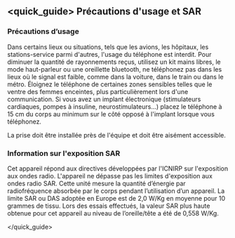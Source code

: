 ## <quick_guide> Précautions d'usage et SAR
### Précautions d’usage
Dans certains lieux ou situations, tels que les avions, les hôpitaux, les stations-service parmi d'autres, l'usage du téléphone est interdit.
Pour diminuer la quantité de rayonnements reçus, utilisez un kit mains libres, le mode haut-parleur ou une oreillette bluetooth, ne téléphonez pas dans les lieux où le signal est faible, comme dans la voiture, dans le train ou dans le métro. Éloignez le téléphone de certaines zones sensibles telles que le ventre des femmes enceintes, plus particulièrement lors d'une communication. Si vous avez un implant électronique (stimulateurs cardiaques, pompes à insuline, neurostimulateurs...) placez le téléphone à 15 cm du corps au minimum sur le côté opposé à l'implant lorsque vous téléphonez.

La prise doit être installée près de l'équipe et doit être aisément accessible.

### Information sur l'exposition SAR

Cet appareil répond aux directives développées par l'ICNIRP sur l'exposition aux ondes radio. L'appareil ne dépasse pas les limites d'exposition aux ondes radio SAR. Cette unité mesure la quantité d’énergie par radiofréquence absorbée par le corps pendant l’utilisation d’un appareil. La limite SAR ou DAS adoptée en Europe est de 2,0 W/Kg en moyenne pour 10 grammes de tissu. Lors des essais effectués, la valeur SAR plus haute obtenue pour cet appareil au niveau de l’oreille/tête a été de 0,558 W/Kg.

</quick_guide>

